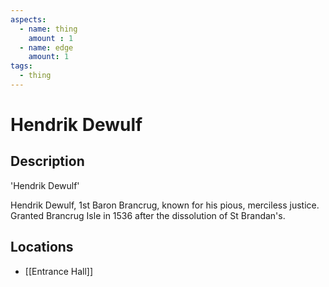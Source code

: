 ```yaml
---
aspects: 
  - name: thing
    amount : 1
  - name: edge
    amount: 1
tags:
  - thing
---
```


# Hendrik Dewulf

## Description
'Hendrik Dewulf'

Hendrik Dewulf, 1st Baron Brancrug, known for his pious, merciless justice. Granted Brancrug Isle in 1536 after the dissolution of St Brandan's.
## Locations
- [[Entrance Hall]]